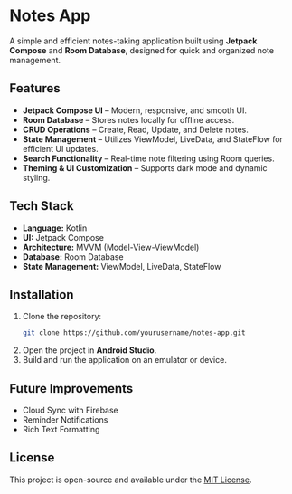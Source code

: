 # Notes App

A simple and efficient notes-taking application built using **Jetpack Compose** and **Room Database**, designed for quick and organized note management.

## Features
- **Jetpack Compose UI** – Modern, responsive, and smooth UI.
- **Room Database** – Stores notes locally for offline access.
- **CRUD Operations** – Create, Read, Update, and Delete notes.
- **State Management** – Utilizes ViewModel, LiveData, and StateFlow for efficient UI updates.
- **Search Functionality** – Real-time note filtering using Room queries.
- **Theming & UI Customization** – Supports dark mode and dynamic styling.

## Tech Stack
- **Language:** Kotlin
- **UI:** Jetpack Compose
- **Architecture:** MVVM (Model-View-ViewModel)
- **Database:** Room Database
- **State Management:** ViewModel, LiveData, StateFlow

## Installation
1. Clone the repository:
   ```bash
   git clone https://github.com/yourusername/notes-app.git
   ```
2. Open the project in **Android Studio**.
3. Build and run the application on an emulator or device.

## Future Improvements
- Cloud Sync with Firebase
- Reminder Notifications
- Rich Text Formatting

## License
This project is open-source and available under the [MIT License](LICENSE).

